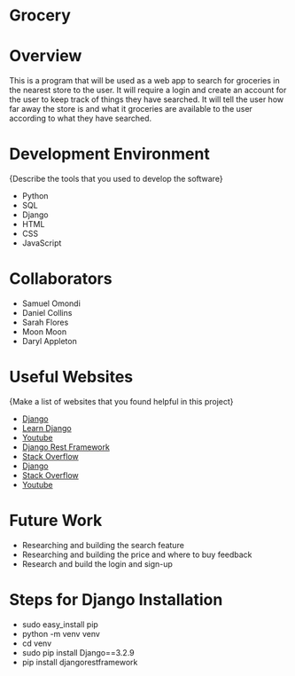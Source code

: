 # Grocery

# Overview

This is a program that will be used as a web app to search for groceries in the nearest store to the user. It will require a login and create an account for the user to keep track of things they have searched. It will tell the user how far away the store is and what it groceries are available to the user according to what they have searched.

# Development Environment

{Describe the tools that you used to develop the software}

* Python
* SQL
* Django
* HTML
* CSS
* JavaScript

# Collaborators

* Samuel Omondi
* Daniel Collins
* Sarah Flores
* Moon Moon
* Daryl Appleton

# Useful Websites

{Make a list of websites that you found helpful in this project}
* [Django](https://docs.djangoproject.com/en/3.2/topics/class-based-views/)
* [Learn Django](https://learndjango.com/tutorials/django-search-tutorial)
* [Youtube](https://www.youtube.com/watch?v=ZsJRXS_vrw0)
* [Django Rest Framework](https://www.django-rest-framework.org/#installation)
* [Stack Overflow](https://stackoverflow.com/questions/60474445/how-do-i-make-it-so-that-my-search-bar-does-not-collapse-when-its-on-focus)
* [Django](https://docs.djangoproject.com/en/3.2/howto/static-files/)
* [Stack Overflow](https://stackoverflow.com/questions/14854900/how-to-move-text-up-using-css-when-nothing-is-working)
* [Youtube](https://www.youtube.com/watch?v=v1PeTDrw6OY&t=41s)

# Future Work

* Researching and building the search feature
* Researching and building the price and where to buy feedback
* Research and build the login and sign-up

# Steps for Django Installation

* sudo easy_install pip
* python -m venv venv
* cd venv
* sudo pip install Django==3.2.9
* pip install djangorestframework